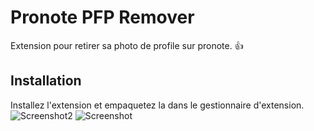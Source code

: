 # Pronote PFP Remover
Extension pour retirer sa photo de profile sur pronote. 👍
## Installation

Installez l'extension et empaquetez la dans le gestionnaire d'extension.
![Screenshot2](https://cdn.discordapp.com/attachments/1148699203523051552/1282123090662527056/image.png?ex=66ec0d6d&is=66eabbed&hm=83845d770c776caf99ffd2b7bbfa2f1ccaaf12a92feefe860726d1ca2301a1ec&)
![Screenshot](https://cdn.discordapp.com/attachments/1148699203523051552/1282120910832402537/image.png?ex=66ec0b65&is=66eab9e5&hm=6e0a0df539d4dcd40a0c8facda4a35a3eb679855169ac88fd1e0c12dda0b617f&)

